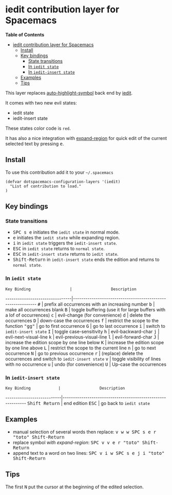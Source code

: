 # iedit contribution layer for Spacemacs

<!-- markdown-toc start - Don't edit this section. Run M-x markdown-toc/generate-toc again -->
**Table of Contents**

- [iedit contribution layer for Spacemacs](#iedit-contribution-layer-for-spacemacs)
    - [Install](#install)
    - [Key bindings](#key-bindings)
        - [State transitions](#state-transitions)
        - [In `iedit state`](#in-iedit-state)
        - [In `iedit-insert state`](#in-iedit-insert-state)
    - [Examples](#examples)
    - [Tips](#tips)

<!-- markdown-toc end -->

This layer replaces [auto-highlight-symbol][] back end by [iedit][].

It comes with two new evil states:
- iedit state
- iedit-insert state

These states color code is `red`.

It has also a nice integration with [expand-region][] for quick edit
of the current selected text by pressing <kbd>e</kbd>.

## Install

To use this contribution add it to your `~/.spacemacs`

```elisp
(defvar dotspacemacs-configuration-layers '(iedit)
  "List of contribution to load."
)
```

## Key bindings

### State transitions

- <kbd>SPC s e</kbd> initiates the `iedit state` in normal mode.
- <kbd>e</kbd> initiates the `iedit state` while expanding region.
- <kbd>i</kbd> in `iedit state` triggers the `iedit-insert state`.
- <kbd>ESC</kbd> in `iedit state` returns to `normal state`.
- <kbd>ESC</kbd> in `iedit-insert state` returns to `iedit state`.
- <kbd>Shift-Return</kbd> in `iedit-insert state` ends the edition and returns to `normal state`.

### In `iedit state`

    Key Binding                 |                 Description
--------------------------------|------------------------------------------------------------
<kbd>#</kbd>                    | prefix all occurrences with an increasing number
<kbd>b</kbd>                    | make all occurrences blank
<kbd>B</kbd>                    | toggle buffering (use it for large buffers with a lof of occurrences)
<kbd>c</kbd>                    | evil-change (for convenience)
<kbd>d</kbd>                    | delete the occurrences
<kbd>D</kbd>                    | down-case the occurrences
<kbd>f</kbd>                    | restrict the scope to the function
<kbd>"gg"</kbd>                 | go to first occurrence
<kbd>G</kbd>                    | go to last occurrence
<kbd>i</kbd>                    | switch to `iedit-insert state`
<kbd>I</kbd>                    | toggle case-sensitivity
<kbd>h</kbd>                    | evil-backward-char
<kbd>j</kbd>                    | evil-next-visual-line
<kbd>k</kbd>                    | evil-previous-visual-line
<kbd>l</kbd>                    | evil-forward-char
<kbd>J</kbd>                    | increase the edition scope by one line below
<kbd>K</kbd>                    | increase the edition scope by one line above
<kbd>L</kbd>                    | restrict the scope to the current line
<kbd>n</kbd>                    | go to next occurrence
<kbd>N</kbd>                    | go to previous occurrence
<kbd>r</kbd>                    | (replace) delete the occurrences and switch to `iedit-insert state`
<kbd>v</kbd>                    | toggle visibility of lines with no occurrence
<kbd>u</kbd>                    | undo (for convenience)
<kbd>U</kbd>                    | Up-case the occurrences

### In `iedit-insert state`

    Key Binding            |                 Description
---------------------------|------------------------------------------------------------
<kbd>Shift Return</kbd>    | end edition
<kbd>ESC</kbd>             | go back to `iedit state`

## Examples

- manual selection of several words then replace: <kbd>v w w SPC s e r "toto" Shift-Return</kbd>
- replace symbol _with expand-region_: <kbd>SPC v v e r "toto" Shift-Return</kbd>
- append text to a word on two lines: <kbd>SPC v i w SPC s e j i "toto" Shift-Return</kbd>

## Tips

The first <kbd>N</kbd> put the cursor at the beginning of the edited selection.

[auto-highlight-symbol]: https://github.com/gennad/auto-highlight-symbol
[iedit]: https://github.com/tsdh/iedit
[expand-region]: https://github.com/magnars/expand-region.el
